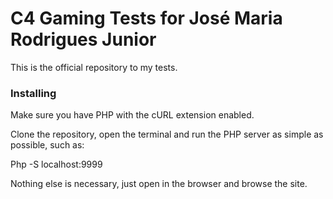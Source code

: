 # C4 Gaming Tests for José Maria Rodrigues Junior

This is the official repository to my tests.

### Installing

Make sure you have PHP with the cURL extension enabled.

Clone the repository, open the terminal and run the PHP server as simple as possible, such as:

Php -S localhost:9999

Nothing else is necessary, just open in the browser and browse the site.

